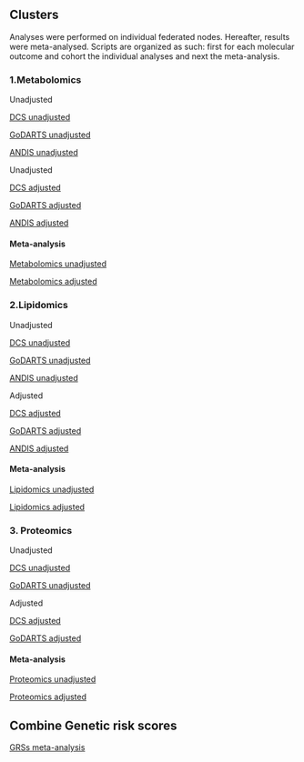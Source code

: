 ## Clusters

Analyses were performed on individual federated nodes. Hereafter,
results were meta-analysed. Scripts are organized as such: first for
each molecular outcome and cohort the individual analyses and next the
meta-analysis.

### 1.Metabolomics

Unadjusted

[DCS
unadjusted](https://github.com/roderickslieker/RHAPSODY/blob/master/001%20Clusters/000-DCS_GLM_metabolomics_OneVsAll.md)

[GoDARTS
unadjusted](https://github.com/roderickslieker/RHAPSODY/blob/master/001%20Clusters/000-GoDARTS_GLM_metabolomics_OneVsAll.md)

[ANDIS
unadjusted](https://github.com/roderickslieker/RHAPSODY/blob/master/001%20Clusters/000%20ANDIS_GLM_metabolomics%20_OneVsAll.md)

Unadjusted

[DCS
adjusted](https://github.com/roderickslieker/RHAPSODY/blob/master/001%20Clusters/000-DCS_GLM_metabolomics_OneVsAll_adjusted.md)

[GoDARTS
adjusted](https://github.com/roderickslieker/RHAPSODY/blob/master/001%20Clusters/000-GoDARTS_GLM_metabolomics_OneVsAll_adjusted.md)

[ANDIS
adjusted](https://github.com/roderickslieker/RHAPSODY/blob/master/001%20Clusters/000-ANDIS_GLM_metabolomics_OneVsAll_adjusted.md)

#### Meta-analysis

[Metabolomics
unadjusted](https://github.com/roderickslieker/RHAPSODY/blob/master/001%20Clusters/001%20Combine_Metabolomics_GLM_Clusters.md)

[Metabolomics
adjusted](https://github.com/roderickslieker/RHAPSODY/blob/master/001%20Clusters/001_Combine_Metabolomics_GLM_Clusters_Adjusted.md)

### 2.Lipidomics

Unadjusted

[DCS
unadjusted](https://github.com/roderickslieker/RHAPSODY/blob/master/001%20Clusters/000%20DCS_GLM_lipidomics_OneVsAll.md)

[GoDARTS
unadjusted](https://gihub.com/roderickslieker/RHAPSODY/blob/master/001%20Clusters/000%20GoDARTS_GLM_metabolomics_OneVsAll.Rmd)

[ANDIS
unadjusted](https://github.com/roderickslieker/RHAPSODY/blob/master/001%20Clusters/000-ANDIS_GLM_lipidomics_OneVsAll.md)

Adjusted

[DCS
adjusted](https://github.com/roderickslieker/RHAPSODY/blob/master/001%20Clusters/000-DCS_GLM_lipidomics_OneVsAll_adjusted.md)

[GoDARTS
adjusted](https://github.com/roderickslieker/RHAPSODY/blob/master/001%20Clusters/000-GoDARTS_GLM_lipidomics_OneVsAll_adjusted.md)

[ANDIS
adjusted](https://github.com/roderickslieker/RHAPSODY/blob/master/001%20Clusters/000-ANDIS_GLM_lipidomics_OneVsAll_adjusted.md)

#### Meta-analysis

[Lipidomics
unadjusted](https://github.com/roderickslieker/RHAPSODY/blob/master/001%20Clusters/001_Combine_Lipidomics_GLM_Clusters.md)

[Lipidomics
adjusted](https://github.com/roderickslieker/RHAPSODY/blob/master/001%20Clusters/001_Combine_Lipidomics_GLM_Clusters_Adjusted.md)

### 3. Proteomics

Unadjusted

[DCS
unadjusted](https://github.com/roderickslieker/RHAPSODY/blob/master/001%20Clusters/000-DCS_GLM_somalogic_OneVsAll.md)

[GoDARTS
unadjusted](https://github.com/roderickslieker/RHAPSODY/blob/master/001%20Clusters/000%20GoDARTS_GLM_somalogic_OneVsAll.md)

Adjusted

[DCS
adjusted](https://github.com/roderickslieker/RHAPSODY/blob/master/001%20Clusters/000-DCS_GLM_somalogic_OneVsAll_adjusted.md)

[GoDARTS
adjusted](https://github.com/roderickslieker/RHAPSODY/blob/master/001%20Clusters/000-GoDARTS_GLM_somalogic_OneVsAll_adjusted.md)

#### Meta-analysis

[Proteomics
unadjusted](https://github.com/roderickslieker/RHAPSODY/blob/master/001%20Clusters/001.Combine_peptidomics_data_OneVsAll.md)

[Proteomics
adjusted](https://github.com/roderickslieker/RHAPSODY/blob/master/001%20Clusters/001_Combine_Proteomics_GLM_Clusters_Adjusted.md)

## Combine Genetic risk scores

[GRSs
meta-analysis](https://github.com/roderickslieker/RHAPSODY/blob/master/001%20Clusters/002-Combine_GRS_Cohorts.md)
